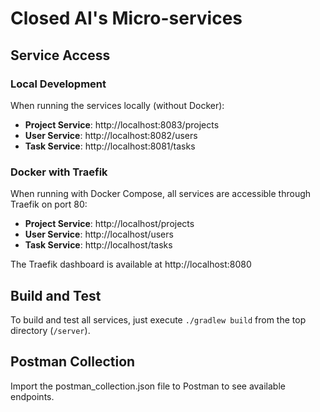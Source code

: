 # Closed AI's Micro-services

## Service Access

### Local Development

When running the services locally (without Docker):

- **Project Service**: http://localhost:8083/projects
- **User Service**: http://localhost:8082/users
- **Task Service**: http://localhost:8081/tasks

### Docker with Traefik

When running with Docker Compose, all services are accessible through Traefik on port 80:

- **Project Service**: http://localhost/projects
- **User Service**: http://localhost/users
- **Task Service**: http://localhost/tasks

The Traefik dashboard is available at http://localhost:8080

## Build and Test

To build and test all services, just execute `./gradlew build` from the top directory (`/server`).

## Postman Collection

Import the postman_collection.json file to Postman to see available endpoints.
